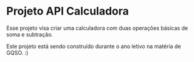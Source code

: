# Projeto API Calculadora

Esse projeto visa criar uma calculadora com duas operações básicas de soma e subtração.

Este projeto está sendo construído durante o ano letivo na matéria de GQSO. :)
